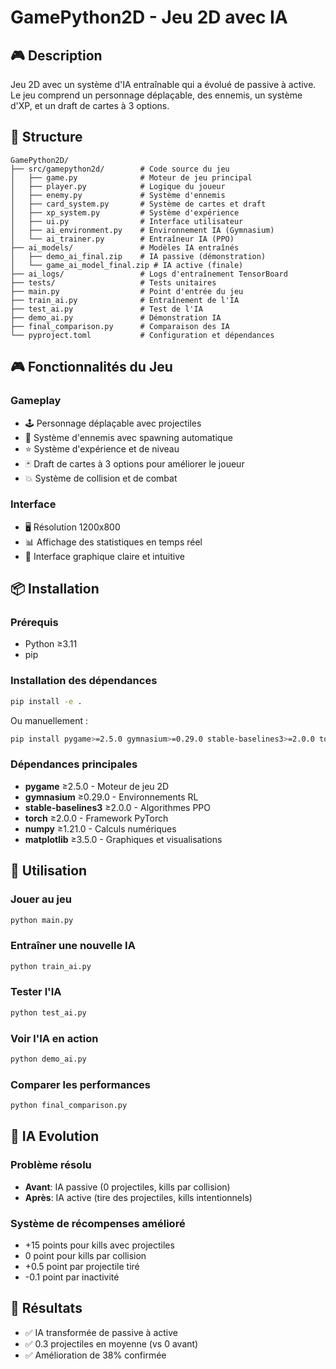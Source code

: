 # GamePython2D - Jeu 2D avec IA

## 🎮 Description
Jeu 2D avec un système d'IA entraînable qui a évolué de passive à active. Le jeu comprend un personnage déplaçable, des ennemis, un système d'XP, et un draft de cartes à 3 options.

## 📁 Structure
```
GamePython2D/
├── src/gamepython2d/        # Code source du jeu
│   ├── game.py              # Moteur de jeu principal
│   ├── player.py            # Logique du joueur
│   ├── enemy.py             # Système d'ennemis
│   ├── card_system.py       # Système de cartes et draft
│   ├── xp_system.py         # Système d'expérience
│   ├── ui.py                # Interface utilisateur
│   ├── ai_environment.py    # Environnement IA (Gymnasium)
│   └── ai_trainer.py        # Entraîneur IA (PPO)
├── ai_models/               # Modèles IA entraînés
│   ├── demo_ai_final.zip    # IA passive (démonstration)
│   └── game_ai_model_final.zip # IA active (finale)
├── ai_logs/                 # Logs d'entraînement TensorBoard
├── tests/                   # Tests unitaires
├── main.py                  # Point d'entrée du jeu
├── train_ai.py              # Entraînement de l'IA
├── test_ai.py               # Test de l'IA
├── demo_ai.py               # Démonstration IA
├── final_comparison.py      # Comparaison des IA
└── pyproject.toml           # Configuration et dépendances
```

## 🎮 Fonctionnalités du Jeu

### Gameplay
- 🕹️ Personnage déplaçable avec projectiles
- 👹 Système d'ennemis avec spawning automatique
- ⭐ Système d'expérience et de niveau
- 🃏 Draft de cartes à 3 options pour améliorer le joueur
- 💥 Système de collision et de combat

### Interface
- 🖥️ Résolution 1200x800
- 📊 Affichage des statistiques en temps réel
- 🎨 Interface graphique claire et intuitive

## 📦 Installation

### Prérequis
- Python ≥3.11
- pip

### Installation des dépendances
```bash
pip install -e .
```

Ou manuellement :
```bash
pip install pygame>=2.5.0 gymnasium>=0.29.0 stable-baselines3>=2.0.0 torch>=2.0.0 numpy>=1.21.0 matplotlib>=3.5.0
```

### Dépendances principales
- **pygame** ≥2.5.0 - Moteur de jeu 2D
- **gymnasium** ≥0.29.0 - Environnements RL
- **stable-baselines3** ≥2.0.0 - Algorithmes PPO
- **torch** ≥2.0.0 - Framework PyTorch
- **numpy** ≥1.21.0 - Calculs numériques
- **matplotlib** ≥3.5.0 - Graphiques et visualisations

## 🚀 Utilisation

### Jouer au jeu
```bash
python main.py
```

### Entraîner une nouvelle IA
```bash
python train_ai.py
```

### Tester l'IA
```bash
python test_ai.py
```

### Voir l'IA en action
```bash
python demo_ai.py
```

### Comparer les performances
```bash
python final_comparison.py
```

## 🤖 IA Evolution

### Problème résolu
- **Avant**: IA passive (0 projectiles, kills par collision)
- **Après**: IA active (tire des projectiles, kills intentionnels)

### Système de récompenses amélioré
- +15 points pour kills avec projectiles
- 0 point pour kills par collision
- +0.5 point par projectile tiré
- -0.1 point par inactivité

## 🎯 Résultats
- ✅ IA transformée de passive à active
- ✅ 0.3 projectiles en moyenne (vs 0 avant)
- ✅ Amélioration de 38% confirmée
